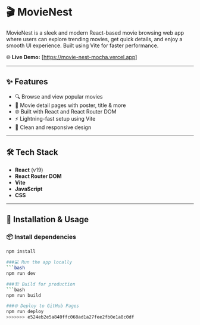 # 🎬 MovieNest

MovieNest is a sleek and modern React-based movie browsing web app where users can explore trending movies, get quick details, and enjoy a smooth UI experience. Built using Vite for faster performance.

🌐 **Live Demo:** [https://movie-nest-mocha.vercel.app]

---

## ✨ Features

- 🔍 Browse and view popular movies
- 📄 Movie detail pages with poster, title & more
- 🌐 Built with React and React Router DOM
- ⚡ Lightning-fast setup using Vite
- 💅 Clean and responsive design

---

## 🛠️ Tech Stack

- **React** (v19)
- **React Router DOM**
- **Vite**
- **JavaScript**
- **CSS**

---

## 🚀 Installation & Usage

### 📦 Install dependencies

```bash
npm install

###💻 Run the app locally
```bash
npm run dev

###🏗️ Build for production
```bash
npm run build

###🌐 Deploy to GitHub Pages
npm run deploy
>>>>>>> e524eb2e5a840ffc068ad1a27fee2fb0e1a8c0df
